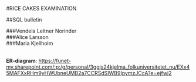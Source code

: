 #RICE CAKES EXAMINATION

##SQL bulletin

###Vendela Leitner Norinder <br>
###Alice Larsson <br>
###Maria Kjellholm <br> <br>

**ER-diagram**: https://funet-my.sharepoint.com/:p:/g/personal/3ggjs24kjelma_folkuniversitetet_nu/EXx45MAFXxRHm9yHWUbneUMB2a7CCRSdSIWB9IpymzJCcA?e=ejfwj2